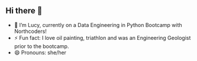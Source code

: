## Hi there 👋
- 🌱 I’m Lucy, currently on a Data Engineering in Python Bootcamp with Northcoders!
- ⚡ Fun fact: I love oil painting, triathlon and was an Engineering Geologist prior to the bootcamp.
- 😄 Pronouns: she/her
